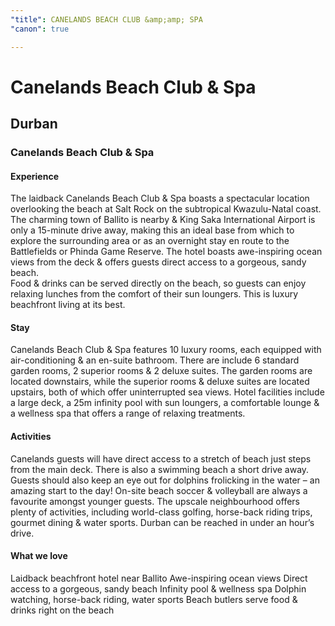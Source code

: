 ```yaml
---
"title": CANELANDS BEACH CLUB &amp;amp; SPA
"canon": true

---
```


# Canelands Beach Club & Spa
## Durban
### Canelands Beach Club & Spa

#### Experience
The laidback Canelands Beach Club &amp; Spa boasts a spectacular location overlooking the beach at Salt Rock on the subtropical Kwazulu-Natal coast.  
The charming town of Ballito is nearby &amp; King Saka International Airport is only a 15-minute drive away, making this an ideal base from which to explore the surrounding area or as an overnight stay en route to the Battlefields or Phinda Game Reserve.
The hotel boasts awe-inspiring ocean views from the deck &amp; offers guests direct access to a gorgeous, sandy beach.  
Food &amp; drinks can be served directly on the beach, so guests can enjoy relaxing lunches from the comfort of their sun loungers.  This is luxury beachfront living at its best.

#### Stay
Canelands Beach Club &amp; Spa features 10 luxury rooms, each equipped with air-conditioning &amp; an en-suite bathroom.  There are include 6 standard garden rooms, 2 superior rooms &amp; 2 deluxe suites.
The garden rooms are located downstairs, while the superior rooms &amp; deluxe suites are located upstairs, both of which offer uninterrupted sea views.
Hotel facilities include a large deck, a 25m infinity pool with sun loungers, a comfortable lounge &amp; a wellness spa that offers a range of relaxing treatments.

#### Activities
Canelands guests will have direct access to a stretch of beach just steps from the main deck.  There is also a swimming beach a short drive away.  Guests should also keep an eye out for dolphins frolicking in the water – an amazing start to the day!
On-site beach soccer &amp; volleyball are always a favourite amongst younger guests.
The upscale neighbourhood offers plenty of activities, including world-class golfing, horse-back riding trips, gourmet dining &amp; water sports.
Durban can be reached in under an hour’s drive.


#### What we love
Laidback beachfront hotel near Ballito
Awe-inspiring ocean views
Direct access to a gorgeous, sandy beach
Infinity pool &amp; wellness spa
Dolphin watching, horse-back riding, water sports
Beach butlers serve food &amp; drinks right on the beach